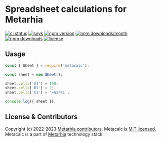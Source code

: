 # Spreadsheet calculations for Metarhia

[![ci status](https://github.com/metarhia/metacalc/workflows/Testing%20CI/badge.svg)](https://github.com/metarhia/metacalc/actions?query=workflow%3A%22Testing+CI%22+branch%3Amaster)
[![snyk](https://snyk.io/test/github/metarhia/metacalc/badge.svg)](https://snyk.io/test/github/metarhia/metacalc)
[![npm version](https://badge.fury.io/js/metacalc.svg)](https://badge.fury.io/js/metacalc)
[![npm downloads/month](https://img.shields.io/npm/dm/metacalc.svg)](https://www.npmjs.com/package/metacalc)
[![npm downloads](https://img.shields.io/npm/dt/metacalc.svg)](https://www.npmjs.com/package/metacalc)
[![license](https://img.shields.io/badge/license-MIT-blue.svg)](https://github.com/metarhia/metacalc/blob/master/LICENSE)

## Uasge

```js
const { Sheet } = require('metacalc');

const sheet = new Sheet();

sheet.cells['A1'] = 100;
sheet.cells['B1'] = 2;
sheet.cells['C1'] = '=A1*B1';

console.log({ sheet });
```

## License & Contributors

Copyright (c) 2022-2023 [Metarhia contributors](https://github.com/metarhia/metacalc/blob/master/AUTHORS).
Metacalc is [MIT licensed](./LICENSE).\
Metacalc is a part of [Metarhia](https://github.com/metarhia) technology stack.
